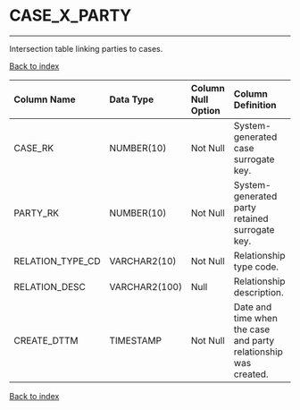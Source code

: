 # CASE_X_PARTY

---

Intersection table linking parties to cases.

[Back to index](./index.md)

| Column Name      | Data Type     | Column Null Option   | Column Definition                                               |
|:-----------------|:--------------|:---------------------|:----------------------------------------------------------------|
| CASE_RK          | NUMBER(10)    | Not Null             | System-generated case surrogate key.                            |
| PARTY_RK         | NUMBER(10)    | Not Null             | System-generated party retained surrogate key.                  |
| RELATION_TYPE_CD | VARCHAR2(10)  | Not Null             | Relationship type code.                                         |
| RELATION_DESC    | VARCHAR2(100) | Null                 | Relationship description.                                       |
| CREATE_DTTM      | TIMESTAMP     | Not Null             | Date and time when the case and party relationship was created. |

[Back to index](./index.md)